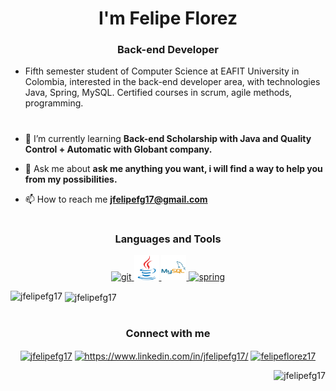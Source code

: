 <h1 align="center">I'm Felipe Florez</h1>

<h3 align="center">Back-end Developer</h3>


- Fifth semester student of Computer Science at EAFIT University in Colombia, interested in the back-end developer area, with technologies Java, Spring, MySQL. Certified courses in scrum, agile methods, programming.

<h1 align="center"></h1>

- 🌱 I’m currently learning **Back-end Scholarship with Java and Quality Control + Automatic with Globant company.**

- 💬 Ask me about **ask me anything you want, i will find a way to help you from my possibilities.**

- 📫 How to reach me **jfelipefg17@gmail.com**

<h1 align="center"></h1>

<h3 align="center">Languages and Tools</h3>
<p align="center"> <a href="https://git-scm.com/" target="_blank" rel="noreferrer"> <img src="https://www.vectorlogo.zone/logos/git-scm/git-scm-icon.svg" alt="git" width="40" height="40"/> </a> <a href="https://www.java.com" target="_blank" rel="noreferrer"> <img src="https://raw.githubusercontent.com/devicons/devicon/master/icons/java/java-original.svg" alt="java" width="40" height="40"/> </a> <a href="https://www.mysql.com/" target="_blank" rel="noreferrer"> <img src="https://raw.githubusercontent.com/devicons/devicon/master/icons/mysql/mysql-original-wordmark.svg" alt="mysql" width="40" height="40"/> </a> <a href="https://spring.io/" target="_blank" rel="noreferrer"> <img src="https://www.vectorlogo.zone/logos/springio/springio-icon.svg" alt="spring" width="40" height="40"/> </a> </p>

<p><img align="left" src="https://github-readme-stats.vercel.app/api/top-langs?username=jfelipefg17&show_icons=true&locale=en&layout=compact" alt="jfelipefg17" /></p>

<p>&nbsp;<img align="center" src="https://github-readme-stats.vercel.app/api?username=jfelipefg17&show_icons=true&locale=en" alt="jfelipefg17" /></p>

<h1 align="center"></h1>


<h3 align="center">Connect with me</h3>
<p align="center">
<a href="https://twitter.com/jfelipefg17" target="blank"><img align="center" src="https://raw.githubusercontent.com/rahuldkjain/github-profile-readme-generator/master/src/images/icons/Social/twitter.svg" alt="jfelipefg17" height="30" width="40" /></a>
<a href="https://linkedin.com/in/jfelipefg17/" target="blank"><img align="center" src="https://raw.githubusercontent.com/rahuldkjain/github-profile-readme-generator/master/src/images/icons/Social/linked-in-alt.svg" alt="https://www.linkedin.com/in/jfelipefg17/" height="30" width="40" /></a>
<a href="https://instagram.com/felipeflorez17" target="blank"><img align="center" src="https://raw.githubusercontent.com/rahuldkjain/github-profile-readme-generator/master/src/images/icons/Social/instagram.svg" alt="felipeflorez17" height="30" width="40" /></a>
</p>
<p align="right"> <img src="https://komarev.com/ghpvc/?username=jfelipefg17&label=Profile%20views&color=0e75b6&style=flat" alt="jfelipefg17" /> </p>
